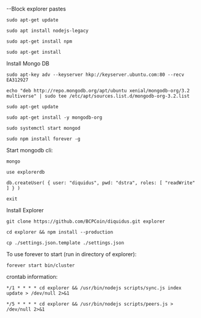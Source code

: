 --Block explorer pastes
```
sudo apt-get update
```
```
sudo apt install nodejs-legacy
```
```
sudo apt-get install npm
```
```
sudo apt-get install
```
Install Mongo DB
```
sudo apt-key adv --keyserver hkp://keyserver.ubuntu.com:80 --recv EA312927
```
```
echo "deb http://repo.mongodb.org/apt/ubuntu xenial/mongodb-org/3.2 multiverse" | sudo tee /etc/apt/sources.list.d/mongodb-org-3.2.list
```
```
sudo apt-get update
```
```
sudo apt-get install -y mongodb-org
```
```
sudo systemctl start mongod
```
```
sudo npm install forever -g
```
Start mongodb cli: 
```
mongo
```
```
use explorerdb
```
```
db.createUser( { user: "diquidus", pwd: "dstra", roles: [ "readWrite" ] } )
```
```
exit
```
Install Explorer
```
git clone https://github.com/BCPCoin/diquidus.git explorer
```
```
cd explorer && npm install --production
```
```
cp ./settings.json.template ./settings.json
```

To use forever to start (run in directory of explorer):
```
forever start bin/cluster
```
crontab information:
```
*/1 * * * * cd explorer && /usr/bin/nodejs scripts/sync.js index update > /dev/null 2>&1
```
```
*/5 * * * * cd explorer && /usr/bin/nodejs scripts/peers.js > /dev/null 2>&1
```
